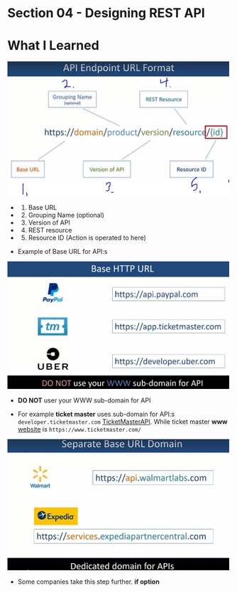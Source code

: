 # Section 04 - Designing REST API

# What I Learned

<img src="APIendPoint.JPG" alt="alt text" width="500"/>

- 1. Base URL 
- 2. Grouping Name (optional)
- 3. Version of API
- 4. REST resource
- 5. Resource ID (Action is operated to here)

- Example of Base URL for API:s

<img src="baseHTTPurl.JPG" alt="alt text" width="500"/>

- **DO NOT** user your WWW sub-domain for API

- For example **ticket master** uses sub-domain for API:s `developer.ticketmaster.com` [TicketMasterAPI](https://developer.ticketmaster.com/). While ticket master **www** [website](https://www.ticketmaster.com/) is `https://www.ticketmaster.com/`

<img src="apiDomain.JPG" alt="alt text" width="500"/>

- Some companies take this step further. **if option** 